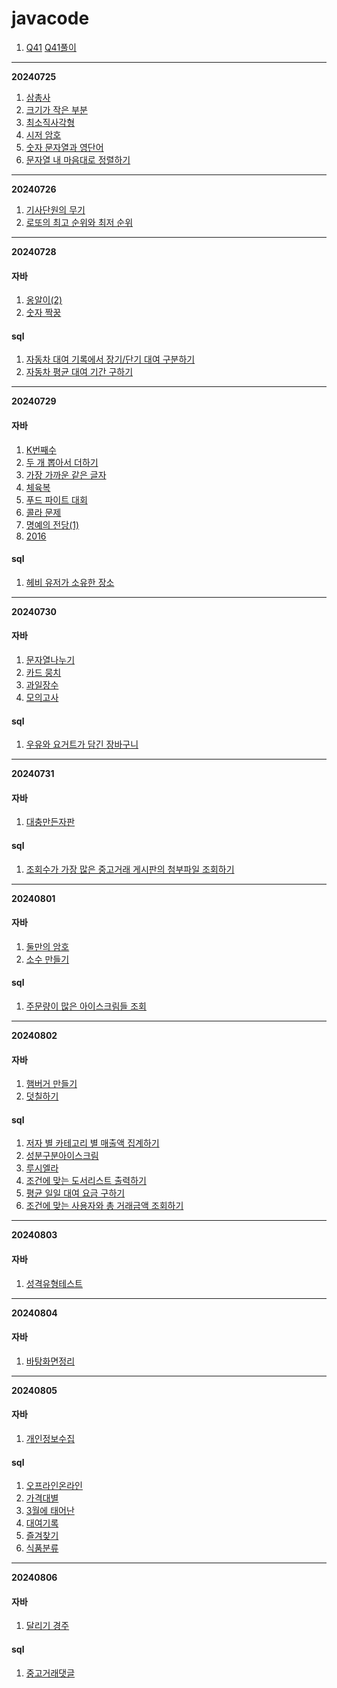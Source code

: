 # javacode

1. [Q41](https://school.programmers.co.kr/learn/courses/30/lessons/12930)
[Q41풀이](https://velog.io/@rlackdals_98/%EC%BD%94%ED%85%8C-Q41)

---


**20240725** 

1. [삼총사](https://school.programmers.co.kr/learn/courses/30/lessons/131705)
2. [크기가 작은 부분](https://school.programmers.co.kr/learn/courses/30/lessons/147355)
3. [최소직사각형](https://school.programmers.co.kr/learn/courses/30/lessons/86491)
4. [시저 암호](https://school.programmers.co.kr/learn/courses/30/lessons/12926)
5. [숫자 문자열과 영단어](https://school.programmers.co.kr/learn/courses/30/lessons/81301)
6. [문자열 내 마음대로 정렬하기](https://school.programmers.co.kr/learn/courses/30/lessons/12915)

---

**20240726**

1. [기사단원의 무기](https://school.programmers.co.kr/learn/courses/30/lessons/136798)
2. [로또의 최고 순위와 최저 순위](https://school.programmers.co.kr/learn/courses/30/lessons/77484)

---

**20240728**
#### 자바
1. [옹알이(2)](https://school.programmers.co.kr/learn/courses/30/lessons/133499)
2. [숫자 짝꿍](https://school.programmers.co.kr/learn/courses/30/lessons/131128)

#### sql
1. [자동차 대여 기록에서 장기/단기 대여 구분하기](https://school.programmers.co.kr/learn/courses/30/lessons/151138)
2. [자동차 평균 대여 기간 구하기](https://school.programmers.co.kr/learn/courses/30/lessons/157342)

---

**20240729**
#### 자바
1. [K번째수](https://school.programmers.co.kr/learn/courses/30/lessons/42748)
2. [두 개 뽑아서 더하기](https://school.programmers.co.kr/learn/courses/30/lessons/68644)
3. [가장 가까운 같은 글자](https://school.programmers.co.kr/learn/courses/30/lessons/142086)
4. [체육복](https://school.programmers.co.kr/learn/courses/30/lessons/42862)
5. [푸드 파이트 대회](https://school.programmers.co.kr/learn/courses/30/lessons/134240)
6. [콜라 문제](https://school.programmers.co.kr/learn/courses/30/lessons/132267)
7. [명예의 전당(1)](https://school.programmers.co.kr/learn/courses/30/lessons/138477)
8. [2016](https://school.programmers.co.kr/learn/courses/30/lessons/12901)

#### sql
1. [헤비 유저가 소유한 장소](https://school.programmers.co.kr/learn/courses/30/lessons/77487)

---

**20240730**
#### 자바
1. [문자열나누기](https://school.programmers.co.kr/learn/courses/30/lessons/140108)
2. [카드 뭉치](https://school.programmers.co.kr/learn/courses/30/lessons/159994)
3. [과일장수](https://school.programmers.co.kr/learn/courses/30/lessons/135808)
4. [모의고사](https://school.programmers.co.kr/learn/courses/30/lessons/42840)
#### sql
1. [우유와 요거트가 담긴 장바구니](https://school.programmers.co.kr/learn/courses/30/lessons/62284)

---

**20240731**
#### 자바
1. [대충만든자판](https://school.programmers.co.kr/learn/courses/30/lessons/160586)
#### sql
1. [조회수가 가장 많은 중고거래 게시판의 첨부파일 조회하기](https://school.programmers.co.kr/learn/courses/30/lessons/164671)

---

**20240801**
#### 자바
1. [둘만의 암호](https://school.programmers.co.kr/learn/courses/30/lessons/155652)
2. [소수 만들기](https://school.programmers.co.kr/learn/courses/30/lessons/12977)
#### sql
1. [주문량이 많은 아이스크림들 조회](https://school.programmers.co.kr/learn/courses/30/lessons/133027)


---
**20240802**
#### 자바
1. [햄버거 만들기](https://school.programmers.co.kr/learn/courses/30/lessons/133502)
2. [덧칠하기](https://school.programmers.co.kr/learn/courses/30/lessons/161989)
#### sql
1. [저자 별 카테고리 별 매출액 집계하기](https://school.programmers.co.kr/learn/courses/30/lessons/144856)
2. [성분구분아이스크림](https://school.programmers.co.kr/learn/courses/30/lessons/133026)
3. [루시엘라](https://school.programmers.co.kr/learn/courses/30/lessons/59046)
4. [조건에 맞는 도서리스트 출력하기](https://school.programmers.co.kr/learn/courses/30/lessons/144853)
5. [평균 일일 대여 요금 구하기](https://school.programmers.co.kr/learn/courses/30/lessons/151136)
6. [조건에 맞는 사용자와 총 거래금액 조회하기](https://school.programmers.co.kr/learn/courses/30/lessons/164668)

---
**20240803**
#### 자바
1. [성격유형테스트](https://school.programmers.co.kr/learn/courses/30/lessons/118666)
---
**20240804**
#### 자바
1. [바탕화면정리](https://school.programmers.co.kr/learn/courses/30/lessons/161990)
---
**20240805**
#### 자바
1. [개인정보수집](https://school.programmers.co.kr/learn/courses/30/lessons/150370)
#### sql
1. [오프라인온라인](https://school.programmers.co.kr/learn/courses/30/lessons/131537)
2. [가격대별](https://school.programmers.co.kr/learn/courses/30/lessons/131530)
3. [3월에 태어난](https://school.programmers.co.kr/learn/courses/30/lessons/131120)
4. [대여기록](https://school.programmers.co.kr/learn/courses/30/lessons/157341)
5. [즐겨찾기](https://school.programmers.co.kr/learn/courses/30/lessons/131123)
6. [식품분류](https://school.programmers.co.kr/learn/courses/30/lessons/131116)

---
**20240806**
#### 자바
1. [달리기 경주](https://school.programmers.co.kr/learn/courses/30/lessons/178871)
#### sql
1. [중고거래댓글](https://school.programmers.co.kr/learn/courses/30/lessons/164673)